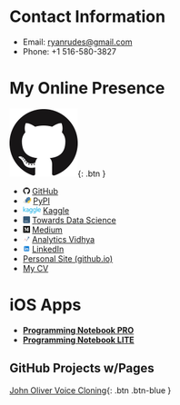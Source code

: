 # Contact Information

* Email: ryanrudes@gmail.com
* Phone: +1 516-580-3827

# My Online Presence

[<img src="content/icons/github.png"/>](https://github.com/Ryan-Rudes){: .btn }

* <img src="https://raw.githubusercontent.com/Ryan-Rudes/Ryan-Rudes.github.io/main/content/icons/github.png" alt="drawing" height="12"/> [GitHub](https://github.com/Ryan-Rudes)
* <img src="https://raw.githubusercontent.com/Ryan-Rudes/Ryan-Rudes.github.io/main/content/icons/pypi.png" alt="drawing" height="12"/> [PyPI](https://pypi.org/user/ryanrudes/)
* <img src="https://raw.githubusercontent.com/Ryan-Rudes/Ryan-Rudes.github.io/main/content/icons/kaggle.png" alt="drawing" height="12"/> [Kaggle](https://www.kaggle.com/ryanrudes)
* <img src="https://raw.githubusercontent.com/Ryan-Rudes/Ryan-Rudes.github.io/main/content/icons/towards-data-science.png" alt="drawing" height="12"/> [Towards Data Science](https://towardsdatascience.com/search?q=ryanrudes)
* <img src="https://raw.githubusercontent.com/Ryan-Rudes/Ryan-Rudes.github.io/main/content/icons/medium.png" alt="drawing" height="12"/>  [Medium](https://ryanrudes.medium.com/)
* <img src="https://raw.githubusercontent.com/Ryan-Rudes/Ryan-Rudes.github.io/main/content/icons/analytics-vidhya.png" alt="drawing" height="12"/> [Analytics Vidhya](https://medium.com/analytics-vidhya/search?q=ryan%20rudes)
* <img src="https://raw.githubusercontent.com/Ryan-Rudes/Ryan-Rudes.github.io/main/content/icons/linkedin.png" alt="drawing" height="12"/> [LinkedIn](https://www.linkedin.com/in/ryan-rudes-98a650209/)
* [Personal Site (github.io)](Ryan-Rudes.github.io)
* [My CV](https://drive.google.com/file/d/1OW_te8njekDXMSS0lOr1WW3_jnr1axRn/view?usp=sharing)

# iOS Apps
* [**Programming Notebook PRO**](https://apps.apple.com/us/app/programming-notebook-pro/id1521883614)
* [**Programming Notebook LITE**](https://apps.apple.com/jm/app/programming-notebook-lite/id1519715994)
                                                                                                       
## GitHub Projects w/Pages

[John Oliver Voice Cloning](https://ryan-rudes.github.io/john-oliver/){: .btn .btn-blue }
